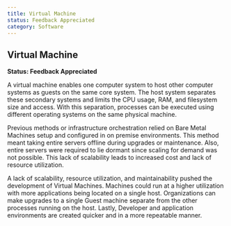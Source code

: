 ```yaml
---
title: Virtual Machine
status: Feedback Appreciated
category: Software
---
```

## Virtual Machine

**Status: Feedback Appreciated**

  A virtual machine enables one computer system to host other computer systems as guests on the same core system. The host system separates these secondary systems and limits the CPU usage, RAM, and filesystem size and access. With this separation, processes can be executed using different operating systems on the same physical machine.

  Previous methods or infrastructure orchestration relied on Bare Metal Machines setup and configured in on premise environments. This method meant taking entire servers offline during upgrades or maintenance. Also, entire servers were required to lie dormant since scaling for demand was not possible. This lack of scalability leads to increased cost and lack of resource utilization.

  A lack of scalability, resource utilization, and maintainability pushed the development of Virtual Machines. Machines could run at a higher utilization with more applications being located on a single host. Organizations can make upgrades to a single Guest machine separate from the other processes running on the host. Lastly, Developer and application environments are created quicker and in a more repeatable manner.

